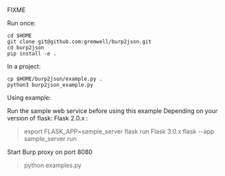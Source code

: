 FIXME

Run once:
```
cd $HOME
git clone git@github.com:gremwell/burp2json.git
cd burp2json
pip install -e .
```

In a project:
```
cp $HOME/burp2json/example.py .
python3 burp2json_example.py
```

Using example:

Run the sample web service before using this example
Depending on your version of flask:
Flask 2.0.x :
> export FLASK_APP=sample_server
> flask run
Flask 3.0.x
> flask --app sample_server run

Start Burp proxy on port 8080

> python examples.py
